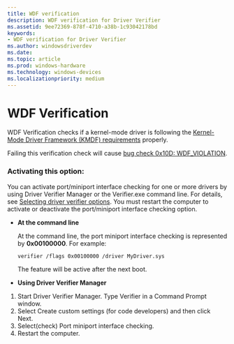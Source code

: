 ```yaml
---
title: WDF verification
description: WDF verification for Driver Verifier
ms.assetid: 9ee72369-878f-4710-a38b-1c93042178bd
keywords:
- WDF verification for Driver Verifier
ms.author: windowsdriverdev
ms.date: 
ms.topic: article
ms.prod: windows-hardware
ms.technology: windows-devices
ms.localizationpriority: medium
---
```


# WDF Verification

WDF Verification checks if a kernel-mode driver is following the [Kernel-Mode Driver Framework (KMDF) requirements](https://docs.microsoft.com/windows-hardware/drivers/wdf/using-the-framework-to-develop-a-driver) properly.  

Failing this verification check will cause [bug check 0x10D: WDF_VIOLATION](https://docs.microsoft.com/windows-hardware/drivers/debugger/bug-check-0x10d---wdf-violation). 


### Activating this option:

You can activate port/miniport interface checking for one or more drivers by using Driver Verifier Manager or the Verifier.exe command line. For details, see [Selecting driver verifier options](https://docs.microsoft.com/windows-hardware/drivers/devtest/selecting-driver-verifier-options). You must restart the computer to activate or deactivate the port/miniport interface checking option.

* **At the command line**

    At the command line, the port miniport interface checking is represented by **0x00100000**. For example:
    
    `verifier /flags 0x00100000 /driver MyDriver.sys`

    The feature will be active after the next boot.

* **Using Driver Verifier Manager**

1. Start Driver Verifier Manager. Type Verifier in a Command Prompt window.
2. Select Create custom settings (for code developers) and then click Next.
3. Select(check) Port miniport interface checking.
4. Restart the computer.

